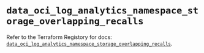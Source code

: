 # `data_oci_log_analytics_namespace_storage_overlapping_recalls`

Refer to the Terraform Registory for docs: [`data_oci_log_analytics_namespace_storage_overlapping_recalls`](https://registry.terraform.io/providers/oracle/oci/6.18.0/docs/data-sources/log_analytics_namespace_storage_overlapping_recalls).
